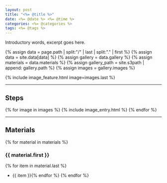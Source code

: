 ```yaml
---
layout: post
title: "<%= @title %>"
date: <%= @date %> <%= @time %>
categories: <%= @categories %>
tags: <%= @tags %>
---
```


Introductory words, excerpt goes here.

{% assign data = page.path | split:"/" | last | split:"." | first %}
{% assign data = site.data[data] %}
{% assign gallery = data.gallery %}
{% assign materials = data.materials %}
{% assign gallery_path = site.s3path | append: gallery.path %}
{% assign images = gallery.images %}

{% include image_feature.html image=images.last %}

*******

## Steps

{% for image in images %}
{% include image_entry.html %}
{% endfor %}

*******

## Materials
{% for material in materials %}
### {{ material.first }}
{% for item in material.last %}
* {{ item }}{% endfor %}
{% endfor %}
